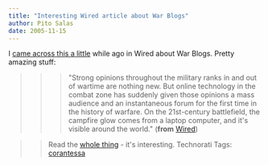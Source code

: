```yaml
---
title: "Interesting Wired article about War Blogs"
author: Pito Salas
date: 2005-11-15
---
```




I [came across this a
little](<http://www.wired.com/wired/archive/13.08/milblogs.html>) while ago in
Wired about War Blogs. Pretty amazing stuff:

>>

>>> "Strong opinions throughout the military ranks in and out of wartime are
nothing new. But online technology in the combat zone has suddenly given those
opinions a mass audience and an instantaneous forum for the first time in the
history of warfare. On the 21st-century battlefield, the campfire glow comes
from a laptop computer, and it's visible around the world." (**from**
[Wired](<http://www.wired.com/wired/archive/13.08/milblogs.html>))

>>

>> Read the [whole
thing](<http://www.wired.com/wired/archive/13.08/milblogs.html>) - it's
interesting. Technorati Tags:
[corantessa](<http://www.technorati.com/tag/corantessa>)


